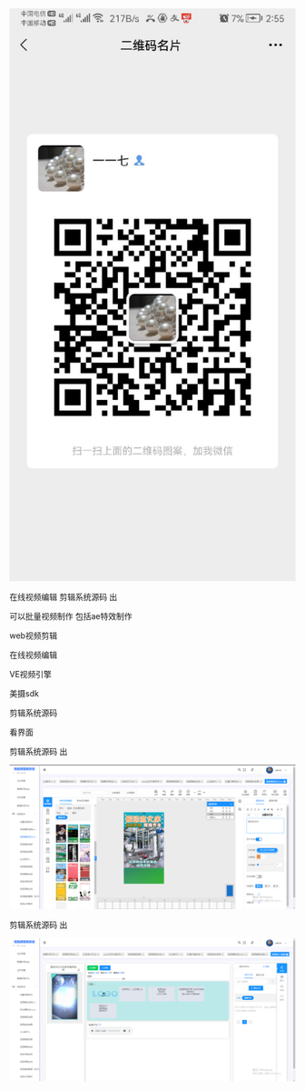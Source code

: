 <img src="photo/3.jpg" >



在线视频编辑 剪辑系统源码 出

可以批量视频制作 包括ae特效制作

web视频剪辑 

在线视频编辑 

VE视频引擎 

美摄sdk 

剪辑系统源码

看界面

 剪辑系统源码 出

<img src="photo/1.png" >



 剪辑系统源码 出

<img src="photo/2.png" >